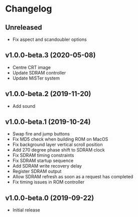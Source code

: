 # Changelog

## Unreleased

* Fix aspect and scandoubler options

## v1.0.0-beta.3 (2020-05-08)

* Centre CRT image
* Update SDRAM controller
* Update MiSTer system

## v1.0.0-beta.2 (2019-11-20)

* Add sound

## v1.0.0-beta.1 (2019-10-24)

* Swap fire and jump buttons
* Fix MD5 check when building ROM on MacOS
* Fix background layer vertical scroll position
* Add 270 degree phase shift to SDRAM clock
* Fix SDRAM timing constraints
* Fix SDRAM startup sequence
* Add SDRAM write recovery delay
* Register SDRAM output
* Allow SDRAM refresh as soon as a request has completed
* Fix timing issues in ROM controller

## v1.0.0-beta.0 (2019-09-22)

* Initial release
